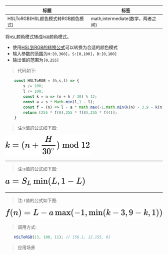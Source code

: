 |  标题   | 标签  |
|  ----  | ----  |
| HSLToRGB(HSL颜色模式转RGB颜色模式) | math,intermediate(数学，两者之间) |

将`HSL`颜色模式转成`RGB`颜色模式。

* 使用[HSL到RGB的转换公式](https://en.wikipedia.org/wiki/HSL_and_HSV#HSL_to_RGB)可以转换为合适的颜色模式
* 输入参数的范围为`H:[0,360]`，`S:[0,100]`，`B:[0,100]`
* 输出值的范围为`[0,255]`

> 代码如下:

```js
    const HSLToRGB = (h,s,l) => {
        s /= 100;
        l /= 100;
        const k = n => (n + h / 30) % 12;
        const a = s * Math.min(l,1 - l);
        const f = (n) => l - a * Math.max(-1,Math.min(k(n) - 3,9 - k(n),1));
        return [255 * f(0),255 * f(8),255 * f(4)];
    }
```

> 注:`k`值的公式如下图:

![k值](../../images/3.svg)

-----------------------------
> 注:`a`值的公式如下图:

![a值](../../images/4.svg)

-----------------------------
> 注:`f`值的公式如下图:

![f值](../../images/5.svg)

> 调用方式:

```js
    HSLToRGB(13, 100, 11); // [56.1, 12.155, 0]    
```

> 应用场景